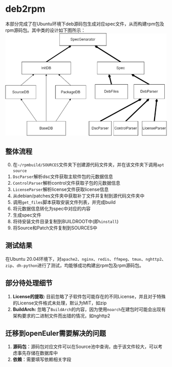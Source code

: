 # deb2rpm
本部分完成了在Ubuntu环境下deb源码包生成对应spec文件，从而构建rpm包及rpm源码包。其中类的设计如下图所示：
![classes](./classes.drawio.png)

## 整体流程
0. 在`~/rpmbuild/SOURCES`文件夹下创建源代码文件夹，并在该文件夹下调用`apt source`
1. `DscParser`解析dsc文件获取主软件包的元数据信息
2. `ControlParser`解析control文件获取子包的元数据信息
3. `LicenseParser`解析license文件获取license信息
4. 从debian/patches文件夹中获取补丁文件并复制到源代码文件夹中
5. 调用`get_files`脚本获取安装文件列表，并完成build
6. 将元数据信息转化为spec中对应的内容
7. 生成spec文件
8. 将待安装文件目录复制到BUILDROOT中(即`%install`)
9. 将Source和Patch文件复制到SOURCES中

## 测试结果
在Ubuntu 20.04环境下，对`apache2`、`nginx`、`redis`、`ffmpeg`、`tmux`、`nghttp2`、`zip`、`dh-python`进行了测试，均能够成功构建出rpm包及rpm源码包。

## 部分待处理细节
1. **License的提取:** 目前忽略了子软件包可能存在的不同License，并且对于特殊的License文件格式未处理，默认为MIT，如zip
2. **BuildArch:** 忽略了`BuildArch`的内容，因为使用`noarch`在建包时可能会出现有架构要求的二进制文件而出错的情况，如nghttp2

## 迁移到openEuler需要解决的问题
1. **源码包**：源码包对应文件可以在Source池中查询，由于该文件较大，可以考虑事先存储在数据库中
2. **依赖**：需要填写依赖相关字段
